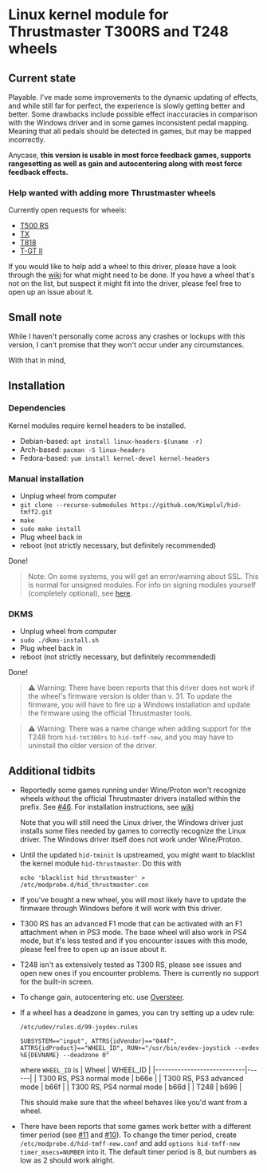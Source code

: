 # Linux kernel module for Thrustmaster T300RS and T248 wheels

## Current state
Playable. I've made some improvements to the dynamic updating of effects, and
while still far for perfect, the experience is slowly getting better and better.
Some drawbacks include possible effect inaccuracies in comparison with the Windows driver and in some
games inconsistent pedal mapping. Meaning that all pedals should be detected in games, but may be mapped incorrectly.

Anycase, **this version is usable in most force feedback games, supports
rangesetting as well as gain and autocentering along with most force feedback effects.**

### Help wanted with adding more Thrustmaster wheels

Currently open requests for wheels:

+ [T500 RS](https://github.com/Kimplul/hid-tmff2/issues/18)
+ [TX](https://github.com/Kimplul/hid-tmff2/issues/48)
+ [T818](https://github.com/Kimplul/hid-tmff2/issues/58)
+ [T-GT II](https://github.com/Kimplul/hid-tmff2/issues/55)

If you would like to help add a wheel to this driver, please have a look through the
[wiki](https://github.com/Kimplul/hid-tmff2/wiki#how-to-add-in-support-for-a-new-t-series-wheel) for what might need to be done.
If you have a wheel that's not on the list, but suspect it might fit into the driver, please feel free to open up an issue about it.

## Small note
    
While I haven't personally come across any crashes or lockups with this
version, I can't promise that they won't occur under any circumstances.

With that in mind,

## Installation

### Dependencies

Kernel modules require kernel headers to be installed.

+ Debian-based: `apt install linux-headers-$(uname -r)`
+ Arch-based: `pacman -S linux-headers`
+ Fedora-based: `yum install kernel-devel kernel-headers`


### Manual installation

+ Unplug wheel from computer
+ `git clone --recurse-submodules https://github.com/Kimplul/hid-tmff2.git`
+ `make`
+ `sudo make install`
+ Plug wheel back in
+ reboot (not strictly necessary, but definitely recommended)
    
Done!

> Note: On some systems, you will get an error/warning about SSL. This is normal for unsigned modules. For info on signing modules yourself (completely optional), see [here](https://www.kernel.org/doc/html/latest/admin-guide/module-signing.html?highlight=module%20signing).

### DKMS

+ Unplug wheel from computer
+ `sudo ./dkms-install.sh`
+ Plug wheel back in
+ reboot (not strictly necessary, but definitely recommended)

Done!
> :warning: Warning: There have been reports that this driver does not work if the wheel's firmware version is older than v. 31.
> To update the firmware, you will have to fire up a Windows installation and update the firmware using the official Thrustmaster tools.

> :warning: Warning: There was a name change when adding support for the T248 from `hid-tmt300rs` to `hid-tmff-new`,
> and you may have to uninstall the older version of the driver.

## Additional tidbits

+ Reportedly some games running under Wine/Proton won't recognize wheels without the official Thrustmaster drivers installed within the prefix. See [#46](https://github.com/Kimplul/hid-tmff2/issues/46#issuecomment-1199080845). For installation instructions, see [wiki](https://github.com/Kimplul/hid-tmff2/wiki)

  Note that you will still need the Linux driver, the Windows driver just installs some files needed by games to correctly recognize the Linux driver. The Windows driver itself does not work under Wine/Proton.

+ Until the updated `hid-tminit` is upstreamed, you might want to blacklist the kernel module `hid-thrustmaster`. Do this with
    ```
    echo 'blacklist hid_thrustmaster' > /etc/modprobe.d/hid_thrustmaster.con
    ```

+ If you've bought a new wheel, you will most likely have to update the firmware through Windows before it will work with this driver.

+ T300 RS has an advanced F1 mode that can be activated with an F1 attachment when in PS3 mode. The base wheel will also work in PS4 mode,
 but it's less tested and if you encounter issues with this mode, please feel free to open up an issue about it.
 
+ T248 isn't as extensively tested as T300 RS, please see issues and open new ones if you encounter problems.
  There is currently no support for the built-in screen.

+ To change gain, autocentering etc. use [Oversteer](https://github.com/berarma/oversteer).

+ If a wheel has a deadzone in games, you can try setting up a udev rule:
    
    `/etc/udev/rules.d/99-joydev.rules`

    ```
    SUBSYSTEM=="input", ATTRS{idVendor}=="044f", ATTRS{idProduct}=="WHEEL_ID", RUN+="/usr/bin/evdev-joystick --evdev %E{DEVNAME} --deadzone 0"
    ```
    
    where `WHEEL_ID` is
    | Wheel                      | WHEEL_ID   |
    |----------------------------|------|
    | T300 RS, PS3 normal mode   | b66e |
    | T300 RS, PS3 advanced mode | b66f |
    | T300 RS, PS4 normal mode   | b66d |
    | T248                       | b696 |

    This should make sure that the wheel behaves like you'd want from a wheel.

+ There have been reports that some games work better with a different timer period (see [#11](https://github.com/Kimplul/hid-tmff2/issues/11) and [#10](https://github.com/Kimplul/hid-tmff2/issues/10)). To change the timer period, create `/etc/modprobe.d/hid-tmff-new.conf` and add `options hid-tmff-new timer_msecs=NUMBER` into it. The default timer period is 8, but numbers as low as 2 should work alright.
